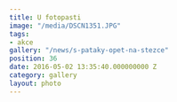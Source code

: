 ```yaml
---
title: U fotopasti
image: "/media/DSCN1351.JPG"
tags:
- akce
gallery: "/news/s-pataky-opet-na-stezce"
position: 36
date: 2016-05-02 13:35:40.000000000 Z
category: gallery
layout: photo
---
```

